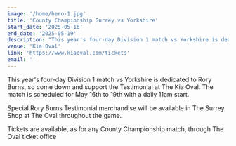 ```yaml
---
image: '/home/hero-1.jpg'
title: 'County Championship Surrey vs Yorkshire'
start_date: '2025-05-16'
end_date: '2025-05-19'
description: "This year's four-day Division 1 match vs Yorkshire is dedicated to Rory Burn..."
venue: 'Kia Oval'
link: 'https://www.kiaoval.com/tickets'
email: ''
---
```


This year's four-day Division 1 match vs Yorkshire is dedicated to Rory Burns, so come down and support the Testimonial at The Kia Oval. The match is scheduled for May 16th to 19th with a daily 11am start.

Special Rory Burns Testimonial merchandise will be available in The Surrey Shop at The Oval throughout the game.

Tickets are available, as for any County Championship match, through The Oval ticket office
